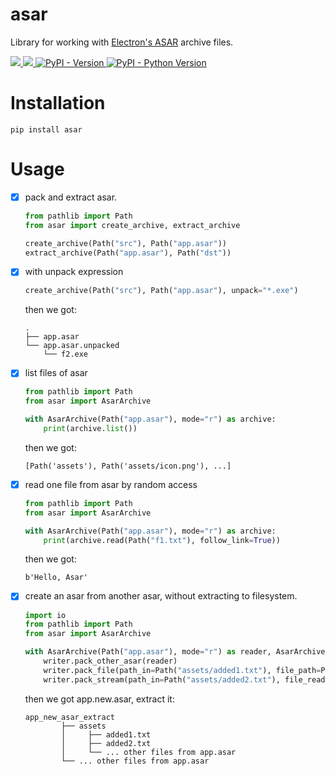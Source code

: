 # asar

Library for working with [Electron's ASAR](https://github.com/electron/asar) archive files.

<a href="https://github.com/black-06/asar-py/actions/workflows/test.yml" > 
  <img src="https://github.com/black-06/asar-py/actions/workflows/test.yml/badge.svg"/> 
</a>
<a href="https://codecov.io/github/black-06/asar-py" > 
  <img src="https://codecov.io/github/black-06/asar-py/graph/badge.svg"/> 
</a>
<a href="https://pypi.org/project/asar" target="_blank">
  <img alt="PyPI - Version" src="https://img.shields.io/pypi/v/asar">
</a>
<a href="https://pypi.org/project/asar" target="_blank">
  <img alt="PyPI - Python Version" src="https://img.shields.io/pypi/pyversions/asar">
</a>

# Installation

```
pip install asar
```

# Usage

- [X] pack and extract asar.
  ```python
  from pathlib import Path
  from asar import create_archive, extract_archive
  
  create_archive(Path("src"), Path("app.asar"))
  extract_archive(Path("app.asar"), Path("dst"))
  ```
- [X] with unpack expression
  ```python
  create_archive(Path("src"), Path("app.asar"), unpack="*.exe")
  ```
  then we got:
  ```
  .
  ├── app.asar
  └── app.asar.unpacked
      └── f2.exe
  ```
- [X] list files of asar
  ```python
  from pathlib import Path
  from asar import AsarArchive
  
  with AsarArchive(Path("app.asar"), mode="r") as archive:
      print(archive.list())
  ```
  then we got:
  ```
  [Path('assets'), Path('assets/icon.png'), ...]
  ```
- [X] read one file from asar by random access
  ```python
  from pathlib import Path
  from asar import AsarArchive
  
  with AsarArchive(Path("app.asar"), mode="r") as archive:
      print(archive.read(Path("f1.txt"), follow_link=True))
  ```
  then we got:
  ```
  b'Hello, Asar'
  ```
- [X] create an asar from another asar, without extracting to filesystem.
  ```python
  import io 
  from pathlib import Path
  from asar import AsarArchive
  
  with AsarArchive(Path("app.asar"), mode="r") as reader, AsarArchive(Path("app.new.asar"), "w") as writer:
      writer.pack_other_asar(reader)
      writer.pack_file(path_in=Path("assets/added1.txt"), file_path=Path("added.txt"))
      writer.pack_stream(path_in=Path("assets/added2.txt"), file_reader=io.BytesIO(b"some text"))
  ```
  then we got app.new.asar, extract it:
  ```
  app_new_asar_extract
          ├── assets
          │     ├── added1.txt
          │     ├── added2.txt
          │     └── ... other files from app.asar 
          └── ... other files from app.asar
  ```